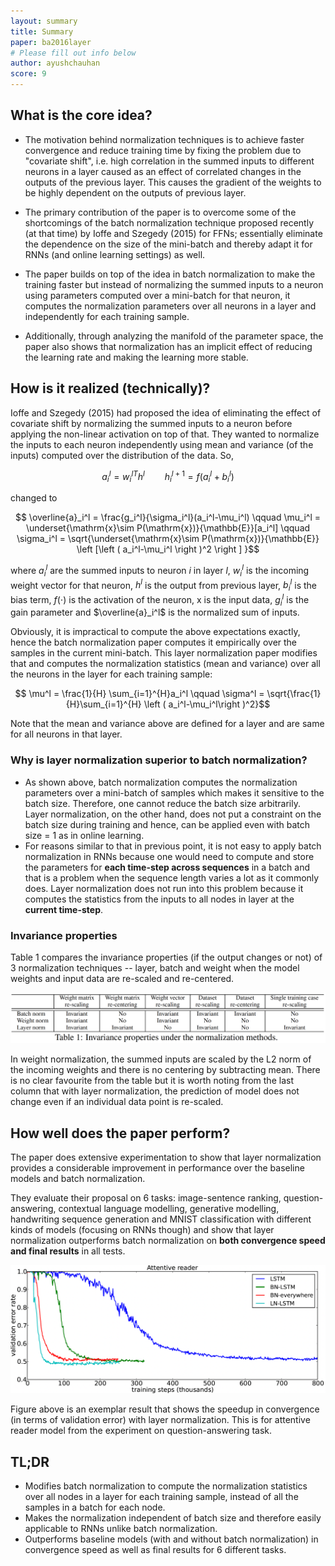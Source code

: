 ```yaml
---
layout: summary
title: Summary
paper: ba2016layer
# Please fill out info below
author: ayushchauhan
score: 9
---
```


## What is the core idea?

* The motivation behind normalization techniques is to achieve faster convergence and reduce training time by fixing the problem due to "covariate shift", i.e. high correlation in the summed inputs to different neurons in a layer caused as an effect of correlated changes in the outputs of the previous layer. This causes the gradient of the weights to be highly dependent on the outputs of previous layer.

* The primary contribution of the paper is to overcome some of the shortcomings of the batch normalization technique proposed recently (at that time) by Ioffe and Szegedy (2015) for FFNs; essentially eliminate the dependence on the size of the mini-batch and thereby adapt it for RNNs (and online learning settings) as well.

* The paper builds on top of the idea in batch normalization to make the training faster but instead of normalizing the summed inputs to a neuron using parameters computed over a mini-batch for that neuron, it computes the normalization parameters over all neurons in a layer and independently for each training sample.

* Additionally, through analyzing the manifold of the parameter space, the paper also shows that normalization has an implicit effect of reducing the learning rate and making the learning more stable.


## How is it realized (technically)?

Ioffe and Szegedy (2015) had proposed the idea of eliminating the effect of covariate shift by normalizing the summed inputs to a neuron before applying the non-linear activation on top of that. They wanted to normalize the inputs to each neuron independently using mean and variance (of the inputs) computed over the distribution of the data. So, 

$$ a_i^l = {w_i^l}^T h^l \qquad h_i^{l+1} = f(a_i^l + b_i^l)$$

changed to

$$ \overline{a}_i^l = \frac{g_i^l}{\sigma_i^l}(a_i^l-\mu_i^l) \qquad \mu_i^l = \underset{\mathrm{x}\sim P(\mathrm{x})}{\mathbb{E}}[a_i^l] \qquad \sigma_i^l = \sqrt{\underset{\mathrm{x}\sim P(\mathrm{x})}{\mathbb{E}} \left [\left ( a_i^l-\mu_i^l \right )^2 \right ] }$$

where $a_i^l$ are the summed inputs to neuron $i$ in layer $l$, $w_i^l$ is the incoming weight vector for that neuron, $h^l$ is the output from previous layer, $b_i^l$ is the bias term, $f(\cdot)$ is the activation of the neuron, $\mathrm{x}$ is the input data, $g_i^l$ is the gain parameter and $\overline{a}_i^l$ is the normalized sum of inputs. 

Obviously, it is impractical to compute the above expectations exactly, hence the batch normalization paper computes it empirically over the samples in the current mini-batch. This layer normalization paper modifies that and computes the normalization statistics (mean and variance) over all the neurons in the layer for each training sample:

$$ \mu^l = \frac{1}{H} \sum_{i=1}^{H}a_i^l \qquad \sigma^l = \sqrt{\frac{1}{H}\sum_{i=1}^{H} \left ( a_i^l-\mu_i^l\right )^2}$$

Note that the mean and variance above are defined for a layer and are same for all neurons in that layer.

### Why is layer normalization superior to batch normalization?

* As shown above, batch normalization computes the normalization parameters over a mini-batch of samples which makes it sensitive to the batch size. Therefore, one cannot reduce the batch size arbitrarily. Layer normalization, on the other hand, does not put a constraint on the batch size during training and hence, can be applied even with batch size = 1 as in online learning.
* For reasons similar to that in previous point, it is not easy to apply batch normalization in RNNs because one would need to compute and store the parameters for **each time-step across sequences** in a batch and that is a problem when the sequence length varies a lot as it commonly does. Layer normalization does not run into this problem because it computes the statistics from the inputs to all nodes in layer at the **current time-step**.

### Invariance properties

Table 1 compares the invariance properties (if the output changes or not) of 3 normalization techniques -- layer, batch and weight when the model weights and input data are re-scaled and re-centered. 

<img width="1320" alt="ba2016layer_1a" src="ba2016layer_1a.png">

In weight normalization, the summed inputs are scaled by the L2 norm of the incoming weights and there is no centering by subtracting mean. There is no clear favourite from the table but it is worth noting from the last column that with layer normalization, the prediction of model does not change even if an individual data point is re-scaled.

## How well does the paper perform?

The paper does extensive experimentation to show that layer normalization provides a considerable improvement in performance over the baseline models and batch normalization. 

They evaluate their proposal on 6 tasks: image-sentence ranking, question-answering, contextual language modelling, generative modelling, handwriting sequence generation and MNIST classification with different kinds of models (focusing on RNNs though) and show that layer normalization outperforms batch normalization on **both convergence speed and final results** in all tests.

![ba2016layer_1b](ba2016layer_1b.png)

Figure above is an exemplar result that shows the speedup in convergence (in terms of validation error) with layer normalization. This is for attentive reader model from the experiment on question-answering task.


## TL;DR
* Modifies batch normalization to compute the normalization statistics over all nodes in a layer for each training sample, instead of all the samples in a batch for each node.
* Makes the normalization independent of batch size and therefore easily applicable to RNNs unlike batch normalization.
* Outperforms baseline models (with and without batch normalization) in convergence speed as well as final results for 6 different tasks.
